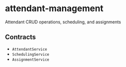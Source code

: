 # attendant-management

Attendant CRUD operations, scheduling, and assignments

## Contracts

- `AttendantService`
- `SchedulingService`
- `AssignmentService`

